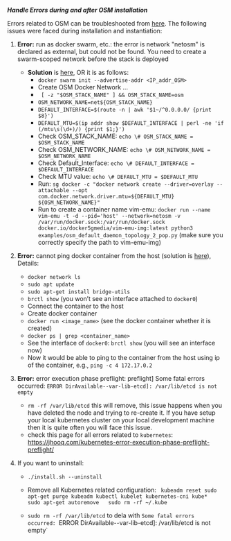 ***Handle Errors during and after OSM installation***

Errors related to OSM can be troubleshooted from [here](https://osm.etsi.org/wikipub/index.php/Common_issues_and_troubleshooting). The following issues were faced during installation and instantiation:

1. **Error:** run as docker swarm, etc.: the error is network "netosm" is declared as external, but could not be found. You need to create a swarm-scoped network before the stack is deployed
    * **Solution** is [here](https://osm.etsi.org/wikipub/index.php/Common_issues_and_troubleshooting), OR it is as follows:
      - `docker swarm init --advertise-addr <IP_addr_OSM>`
      - Create OSM Docker Network ...
      - ` [ -z "$OSM_STACK_NAME" ] && OSM_STACK_NAME=osm`
      - `OSM_NETWORK_NAME=net${OSM_STACK_NAME}`
      - `DEFAULT_INTERFACE=$(route -n | awk '$1~/^0.0.0.0/ {print $8}')`
      - `DEFAULT_MTU=$(ip addr show $DEFAULT_INTERFACE | perl -ne 'if (/mtu\s(\d+)/) {print $1;}')`
      - Check OSM_STACK_NAME: `echo \# OSM_STACK_NAME = $OSM_STACK_NAME`
      - Check OSM_NETWORK_NAME: `echo \# OSM_NETWORK_NAME = $OSM_NETWORK_NAME`
      - Check Default_Interface: `echo \# DEFAULT_INTERFACE = $DEFAULT_INTERFACE`
      - Check MTU value: `echo \# DEFAULT_MTU = $DEFAULT_MTU`
      - Run: `sg docker -c "docker network create --driver=overlay --attachable --opt com.docker.network.driver.mtu=${DEFAULT_MTU} ${OSM_NETWORK_NAME}"`
      - Run to create a container name vim-emu: `docker run --name vim-emu -t -d --pid='host' --network=netosm -v /var/run/docker.sock:/var/run/docker.sock docker.io/docker5gmedia/vim-emu-img:latest python3 examples/osm_default_daemon_topology_2_pop.py` (make sure you correctly specify the path to vim-emu-img)



2. **Error:** cannot ping docker container from the host (solution is [here](https://training.play-with-docker.com/docker-networking-hol/)), Details:
      * `docker network ls`
      * `sudo apt update`
      * `sudo apt-get install bridge-utils`
      * `brctl show` (you won’t see an interface attached to `docker0`)
      * Connect the container to the host
      * Create docker container
      * `docker run <image_name>` (see the docker container whether it is created)
      * `docker ps | grep <container_name>`
      * See the interface of `docker0`: `brctl show` (you will see an interface now)
      * Now it would be able to ping to the container from the host using ip of the container, e.g., `ping -c 4 172.17.0.2`


3. **Error:** error execution phase preflight: preflight] Some fatal errors occurred: `ERROR DirAvailable--var-lib-etcd]: /var/lib/etcd is not empty`
      * `rm -rf /var/lib/etcd` this will remove, this issue happens when you have deleted the node and trying to re-create it. If you have setup your local kubernetes cluster on your local development machine then it is quite often you will face this issue.
      * check this page for all errors related to `kubernetes`: https://jhooq.com/kubernetes-error-execution-phase-preflight-preflight/


4. If you want to uninstall:
   * `./install.sh --uninstall`
   * Remove all Kubernetes related configuration:
      `
      kubeadm reset
      sudo apt-get purge kubeadm kubectl kubelet kubernetes-cni kube*   
      sudo apt-get autoremove  
      sudo rm -rf ~/.kube`
      
   * `sudo rm -rf /var/lib/etcd` to dela with `Some fatal errors occurred: `ERROR DirAvailable--var-lib-etcd]: /var/lib/etcd is not empty`

